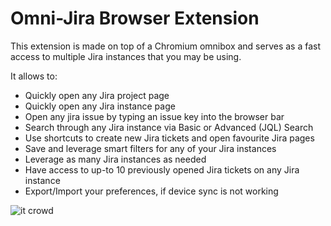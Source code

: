 # Omni-Jira Browser Extension

This extension is made on top of a Chromium omnibox and serves as a fast access to multiple Jira instances that you may be using. 

It allows to:
* Quickly open any Jira project page
* Quickly open any Jira instance page
* Open any jira issue by typing an issue key into the browser bar
* Search through any Jira instance via Basic or Advanced (JQL) Search
* Use shortcuts to create new Jira tickets and open favourite Jira pages
* Save and leverage smart filters for any of your Jira instances
* Leverage as many Jira instances as needed
* Have access to up-to 10 previously opened Jira tickets on any Jira instance
* Export/Import your preferences, if device sync is not working

![it crowd](https://media.giphy.com/media/PjBoEmdCWIAE0/giphy.gif?cid=ecf05e470bdybgn96g9nj6nvg53tshi195nvknz37kndjmgm&rid=giphy.gif&ct=g)
